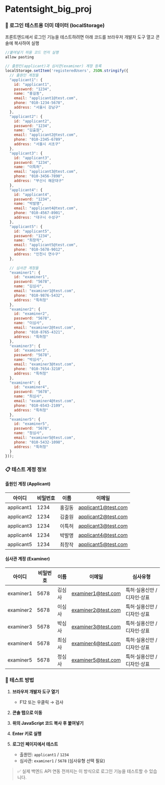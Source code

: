 # Patentsight_big_proj

### 🧪 로그인 테스트용 더미 데이터 (localStorage)

프론트엔드에서 로그인 기능을 테스트하려면 아래 코드를 브라우저 개발자 도구 열고 콘솔에 복사하여 실행

```js
//붙여넣기 허용 코드 먼저 실행
allow pasting

// 출원인(applicant)과 심사관(examiner) 계정 등록
localStorage.setItem('registeredUsers', JSON.stringify({
  // 출원인 계정들
  "applicant1": {
    id: "applicant1",
    password: "1234",
    name: "홍길동",
    email: "applicant1@test.com",
    phone: "010-1234-5678",
    address: "서울시 강남구"
  },
  "applicant2": {
    id: "applicant2", 
    password: "1234",
    name: "김출원",
    email: "applicant2@test.com",
    phone: "010-2345-6789",
    address: "서울시 서초구"
  },
  "applicant3": {
    id: "applicant3",
    password: "1234", 
    name: "이특허",
    email: "applicant3@test.com",
    phone: "010-3456-7890",
    address: "부산시 해운대구"
  },
  "applicant4": {
    id: "applicant4",
    password: "1234",
    name: "박발명", 
    email: "applicant4@test.com",
    phone: "010-4567-8901",
    address: "대구시 수성구"
  },
  "applicant5": {
    id: "applicant5",
    password: "1234",
    name: "최창작",
    email: "applicant5@test.com", 
    phone: "010-5678-9012",
    address: "인천시 연수구"
  },
  
  // 심사관 계정들
  "examiner1": {
    id: "examiner1",
    password: "5678",
    name: "김심사",
    email: "examiner1@test.com",
    phone: "010-9876-5432",
    address: "특허청"
  },
  "examiner2": {
    id: "examiner2",
    password: "5678", 
    name: "이심사",
    email: "examiner2@test.com",
    phone: "010-8765-4321",
    address: "특허청"
  },
  "examiner3": {
    id: "examiner3",
    password: "5678",
    name: "박심사", 
    email: "examiner3@test.com",
    phone: "010-7654-3210",
    address: "특허청"
  },
  "examiner4": {
    id: "examiner4",
    password: "5678",
    name: "최심사",
    email: "examiner4@test.com",
    phone: "010-6543-2109", 
    address: "특허청"
  },
  "examiner5": {
    id: "examiner5",
    password: "5678",
    name: "정심사",
    email: "examiner5@test.com",
    phone: "010-5432-1098",
    address: "특허청"
  }
}));
```

### 📋 테스트 계정 정보

#### 출원인 계정 (Applicant)
| 아이디 | 비밀번호 | 이름 | 이메일 |
|--------|----------|------|--------|
| applicant1 | 1234 | 홍길동 | applicant1@test.com |
| applicant2 | 1234 | 김출원 | applicant2@test.com |
| applicant3 | 1234 | 이특허 | applicant3@test.com |
| applicant4 | 1234 | 박발명 | applicant4@test.com |
| applicant5 | 1234 | 최창작 | applicant5@test.com |

#### 심사관 계정 (Examiner)
| 아이디 | 비밀번호 | 이름 | 이메일 | 심사유형 |
|--------|----------|------|--------|----------|
| examiner1 | 5678 | 김심사 | examiner1@test.com | 특허·실용신안 / 디자인·상표 |
| examiner2 | 5678 | 이심사 | examiner2@test.com | 특허·실용신안 / 디자인·상표 |
| examiner3 | 5678 | 박심사 | examiner3@test.com | 특허·실용신안 / 디자인·상표 |
| examiner4 | 5678 | 최심사 | examiner4@test.com | 특허·실용신안 / 디자인·상표 |
| examiner5 | 5678 | 정심사 | examiner5@test.com | 특허·실용신안 / 디자인·상표 |

### 🔄 테스트 방법

1. **브라우저 개발자 도구 열기**
   - F12 또는 우클릭 → 검사

2. **콘솔 탭으로 이동**

3. **위의 JavaScript 코드 복사 후 붙여넣기**

4. **Enter 키로 실행**

5. **로그인 페이지에서 테스트**
   - 출원인: `applicant1` / `1234`
   - 심사관: `examiner1` / `5678` (심사유형 선택 필요)

> ✅ 실제 백엔드 API 연동 전까지는 이 방식으로 로그인 기능을 테스트할 수 있습니다.
